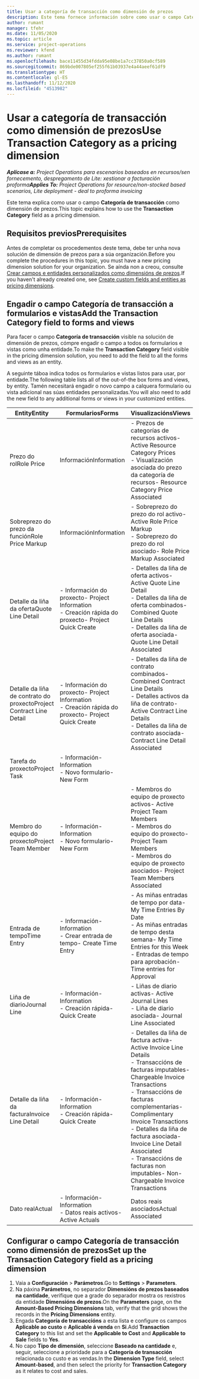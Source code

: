 ```yaml
---
title: Usar a categoría de transacción como dimensión de prezos
description: Este tema fornece información sobre como usar o campo Categoría de transacción como dimensión de prezos.
author: rumant
manager: tfehr
ms.date: 11/05/2020
ms.topic: article
ms.service: project-operations
ms.reviewer: kfend
ms.author: rumant
ms.openlocfilehash: bace11455d34fdda95e08be1a7cc37850a0cf589
ms.sourcegitcommit: 869bde007805ef255f61b03937e4a44aeef61df9
ms.translationtype: HT
ms.contentlocale: gl-ES
ms.lasthandoff: 11/12/2020
ms.locfileid: "4513982"
---
```

# <a name="use-transaction-category-as-a-pricing-dimension"></a><span data-ttu-id="745ce-103">Usar a categoría de transacción como dimensión de prezos</span><span class="sxs-lookup"><span data-stu-id="745ce-103">Use Transaction Category as a pricing dimension</span></span>


<span data-ttu-id="745ce-104">_**Aplícase a:** Project Operations para escenarios baseados en recursos/sen fornecemento, despregamento de Lite: xestionar a facturación proforma_</span><span class="sxs-lookup"><span data-stu-id="745ce-104">_**Applies To:** Project Operations for resource/non-stocked based scenarios, Lite deployment - deal to proforma invoicing_</span></span>


<span data-ttu-id="745ce-105">Este tema explica como usar o campo **Categoría de transacción** como dimensión de prezos.</span><span class="sxs-lookup"><span data-stu-id="745ce-105">This topic explains how to use the **Transaction Category** field as a pricing dimension.</span></span> 

## <a name="prerequisites"></a><span data-ttu-id="745ce-106">Requisitos previos</span><span class="sxs-lookup"><span data-stu-id="745ce-106">Prerequisites</span></span>
<span data-ttu-id="745ce-107">Antes de completar os procedementos deste tema, debe ter unha nova solución de dimensión de prezos para a súa organización.</span><span class="sxs-lookup"><span data-stu-id="745ce-107">Before you complete the procedures in this topic, you must have a new pricing dimension solution for your organization.</span></span> <span data-ttu-id="745ce-108">Se aínda non a creou, consulte [Crear campos e entidades personalizados como dimensións de prezos](create-custom-fields-entities-pricing-dimensions.md).</span><span class="sxs-lookup"><span data-stu-id="745ce-108">If you haven't already created one, see [Create custom fields and entities as pricing dimensions](create-custom-fields-entities-pricing-dimensions.md).</span></span>

## <a name="add-the-transaction-category-field-to-forms-and-views"></a><span data-ttu-id="745ce-109">Engadir o campo Categoría de transacción a formularios e vistas</span><span class="sxs-lookup"><span data-stu-id="745ce-109">Add the Transaction Category field to forms and views</span></span>
<span data-ttu-id="745ce-110">Para facer o campo **Categoría de transacción** visible na solución de dimensión de prezos, cómpre engadir o campo a todos os formularios e vistas como unha entidade.</span><span class="sxs-lookup"><span data-stu-id="745ce-110">To make the **Transaction Category** field visible in the pricing dimension solution, you need to add the field to all the forms and views as an entity.</span></span>

<span data-ttu-id="745ce-111">A seguinte táboa indica todos os formularios e vistas listos para usar, por entidade.</span><span class="sxs-lookup"><span data-stu-id="745ce-111">The following table lists all of the out-of-the box forms and views, by entity.</span></span> <span data-ttu-id="745ce-112">Tamén necesitará engadir o novo campo a calquera formulario ou vista adicional nas súas entidades personalizadas.</span><span class="sxs-lookup"><span data-stu-id="745ce-112">You will also need to add the new field to any additional forms or views in your customized entities.</span></span>

|  <span data-ttu-id="745ce-113">Entity</span><span class="sxs-lookup"><span data-stu-id="745ce-113">Entity</span></span>        | <span data-ttu-id="745ce-114">Formularios</span><span class="sxs-lookup"><span data-stu-id="745ce-114">Forms</span></span>     |<span data-ttu-id="745ce-115">Visualizacións</span><span class="sxs-lookup"><span data-stu-id="745ce-115">Views</span></span>        |
| ------------------------------|---------------------------------|----------------------------------|
|  <span data-ttu-id="745ce-116">Prezo do rol</span><span class="sxs-lookup"><span data-stu-id="745ce-116">Role Price</span></span>| <span data-ttu-id="745ce-117">Información</span><span class="sxs-lookup"><span data-stu-id="745ce-117">Information</span></span> |<span data-ttu-id="745ce-118">- Prezos de categorías de recursos activos</span><span class="sxs-lookup"><span data-stu-id="745ce-118">- Active Resource Category Prices</span></span><br> <span data-ttu-id="745ce-119">- Visualización asociada do prezo da categoría de recursos</span><span class="sxs-lookup"><span data-stu-id="745ce-119">- Resource Category Price Associated</span></span> |
|  <span data-ttu-id="745ce-120">Sobreprezo do prezo da función</span><span class="sxs-lookup"><span data-stu-id="745ce-120">Role Price Markup</span></span>| <span data-ttu-id="745ce-121">Información</span><span class="sxs-lookup"><span data-stu-id="745ce-121">Information</span></span>|<span data-ttu-id="745ce-122">- Sobreprezo do prezo do rol activo</span><span class="sxs-lookup"><span data-stu-id="745ce-122">- Active Role Price Markup</span></span><br><span data-ttu-id="745ce-123">- Sobreprezo do prezo do rol asociado</span><span class="sxs-lookup"><span data-stu-id="745ce-123">- Role Price Markup Associated</span></span> |
|  <span data-ttu-id="745ce-124">Detalle da liña da oferta</span><span class="sxs-lookup"><span data-stu-id="745ce-124">Quote Line Detail</span></span>|<span data-ttu-id="745ce-125">- Información do proxecto</span><span class="sxs-lookup"><span data-stu-id="745ce-125">- Project Information</span></span><br><span data-ttu-id="745ce-126">- Creación rápida do proxecto</span><span class="sxs-lookup"><span data-stu-id="745ce-126">- Project Quick Create</span></span>| <span data-ttu-id="745ce-127">- Detalles da liña de oferta activos</span><span class="sxs-lookup"><span data-stu-id="745ce-127">- Active Quote Line Detail</span></span><br><span data-ttu-id="745ce-128">- Detalles da liña de oferta combinados</span><span class="sxs-lookup"><span data-stu-id="745ce-128">- Combined Quote Line Details</span></span><br><span data-ttu-id="745ce-129">- Detalles da liña de oferta asociada</span><span class="sxs-lookup"><span data-stu-id="745ce-129">- Quote Line Detail Associated</span></span> |
|  <span data-ttu-id="745ce-130">Detalle da liña de contrato do proxecto</span><span class="sxs-lookup"><span data-stu-id="745ce-130">Project Contract Line Detail</span></span>|<span data-ttu-id="745ce-131">- Información do proxecto</span><span class="sxs-lookup"><span data-stu-id="745ce-131">- Project Information</span></span><br><span data-ttu-id="745ce-132">- Creación rápida do proxecto</span><span class="sxs-lookup"><span data-stu-id="745ce-132">- Project Quick Create</span></span>|<span data-ttu-id="745ce-133">- Detalles da liña de contrato combinados</span><span class="sxs-lookup"><span data-stu-id="745ce-133">- Combined Contract Line Details</span></span><br><span data-ttu-id="745ce-134">- Detalles activos da liña de contrato</span><span class="sxs-lookup"><span data-stu-id="745ce-134">- Active Contract Line Details</span></span><br><span data-ttu-id="745ce-135">- Detalles da liña de contrato asociada</span><span class="sxs-lookup"><span data-stu-id="745ce-135">- Contract Line Detail Associated</span></span> |
|  <span data-ttu-id="745ce-136">Tarefa do proxecto</span><span class="sxs-lookup"><span data-stu-id="745ce-136">Project Task</span></span>|<span data-ttu-id="745ce-137">- Información</span><span class="sxs-lookup"><span data-stu-id="745ce-137">- Information</span></span><br><span data-ttu-id="745ce-138">- Novo formulario</span><span class="sxs-lookup"><span data-stu-id="745ce-138">- New Form</span></span>| &nbsp; |
|  <span data-ttu-id="745ce-139">Membro do equipo do proxecto</span><span class="sxs-lookup"><span data-stu-id="745ce-139">Project Team Member</span></span>|<span data-ttu-id="745ce-140">- Información</span><span class="sxs-lookup"><span data-stu-id="745ce-140">- Information</span></span><br><span data-ttu-id="745ce-141">- Novo formulario</span><span class="sxs-lookup"><span data-stu-id="745ce-141">- New Form</span></span>|<span data-ttu-id="745ce-142">- Membros do equipo de proxecto activos</span><span class="sxs-lookup"><span data-stu-id="745ce-142">- Active Project Team Members</span></span><br><span data-ttu-id="745ce-143">- Membros do equipo do proxecto</span><span class="sxs-lookup"><span data-stu-id="745ce-143">- Project Team Members</span></span><br><span data-ttu-id="745ce-144">- Membros do equipo de proxecto asociados</span><span class="sxs-lookup"><span data-stu-id="745ce-144">- Project Team Members Associated</span></span> |
|  <span data-ttu-id="745ce-145">Entrada de tempo</span><span class="sxs-lookup"><span data-stu-id="745ce-145">Time Entry</span></span>|<span data-ttu-id="745ce-146">- Información</span><span class="sxs-lookup"><span data-stu-id="745ce-146">- Information</span></span><br><span data-ttu-id="745ce-147">- Crear entrada de tempo</span><span class="sxs-lookup"><span data-stu-id="745ce-147">- Create Time Entry</span></span>|<span data-ttu-id="745ce-148">- As miñas entradas de tempo por data</span><span class="sxs-lookup"><span data-stu-id="745ce-148">- My Time Entries By Date</span></span><br><span data-ttu-id="745ce-149">- As miñas entradas de tempo desta semana</span><span class="sxs-lookup"><span data-stu-id="745ce-149">- My Time Entries for this Week</span></span><br><span data-ttu-id="745ce-150">- Entradas de tempo para aprobación</span><span class="sxs-lookup"><span data-stu-id="745ce-150">- Time entries for Approval</span></span>|
|  <span data-ttu-id="745ce-151">Liña de diario</span><span class="sxs-lookup"><span data-stu-id="745ce-151">Journal Line</span></span>|<span data-ttu-id="745ce-152">- Información</span><span class="sxs-lookup"><span data-stu-id="745ce-152">- Information</span></span><br><span data-ttu-id="745ce-153">- Creación rápida</span><span class="sxs-lookup"><span data-stu-id="745ce-153">- Quick Create</span></span>|<span data-ttu-id="745ce-154">- Liñas de diario activas</span><span class="sxs-lookup"><span data-stu-id="745ce-154">- Active Journal Lines</span></span><br><span data-ttu-id="745ce-155">- Liña de diario asociada</span><span class="sxs-lookup"><span data-stu-id="745ce-155">- Journal Line Associated</span></span>|
|  <span data-ttu-id="745ce-156">Detalle da liña da factura</span><span class="sxs-lookup"><span data-stu-id="745ce-156">Invoice Line Detail</span></span>|<span data-ttu-id="745ce-157">- Información</span><span class="sxs-lookup"><span data-stu-id="745ce-157">- Information</span></span><br><span data-ttu-id="745ce-158">- Creación rápida</span><span class="sxs-lookup"><span data-stu-id="745ce-158">- Quick Create</span></span>|<span data-ttu-id="745ce-159">- Detalles da liña de factura activa</span><span class="sxs-lookup"><span data-stu-id="745ce-159">- Active Invoice Line Details</span></span><br><span data-ttu-id="745ce-160">- Transaccións de facturas imputables</span><span class="sxs-lookup"><span data-stu-id="745ce-160">- Chargeable Invoice Transactions</span></span><br><span data-ttu-id="745ce-161">- Transaccións de facturas complementarias</span><span class="sxs-lookup"><span data-stu-id="745ce-161">- Complimentary Invoice Transactions</span></span><br><span data-ttu-id="745ce-162">- Detalles da liña de factura asociada</span><span class="sxs-lookup"><span data-stu-id="745ce-162">- Invoice Line Detail Associated</span></span> <br><span data-ttu-id="745ce-163">- Transaccións de facturas non imputables</span><span class="sxs-lookup"><span data-stu-id="745ce-163">- Non-Chargeable Invoice Transactions</span></span>|
|  <span data-ttu-id="745ce-164">Dato real</span><span class="sxs-lookup"><span data-stu-id="745ce-164">Actual</span></span>|<span data-ttu-id="745ce-165">- Información</span><span class="sxs-lookup"><span data-stu-id="745ce-165">- Information</span></span><br><span data-ttu-id="745ce-166">- Datos reais activos</span><span class="sxs-lookup"><span data-stu-id="745ce-166">- Active Actuals</span></span>| <span data-ttu-id="745ce-167">Datos reais asociados</span><span class="sxs-lookup"><span data-stu-id="745ce-167">Actual Associated</span></span> |

## <a name="set-up-the-transaction-category-field-as-a-pricing-dimension"></a><span data-ttu-id="745ce-168">Configurar o campo Categoría de transacción como dimensión de prezos</span><span class="sxs-lookup"><span data-stu-id="745ce-168">Set up the Transaction Category field as a pricing dimension</span></span>

1. <span data-ttu-id="745ce-169">Vaia a **Configuración** > **Parámetros**.</span><span class="sxs-lookup"><span data-stu-id="745ce-169">Go to **Settings** > **Parameters**.</span></span> 
2. <span data-ttu-id="745ce-170">Na páxina **Parámetros**, no separador **Dimensións de prezos baseados na cantidade**, verifique que a grade do separador mostra os rexistros da entidade **Dimensións de prezos**.</span><span class="sxs-lookup"><span data-stu-id="745ce-170">On the **Parameters** page, on the **Amount-Based Pricing Dimensions** tab, verify that the grid shows the records in the **Pricing Dimensions** entity.</span></span>
3. <span data-ttu-id="745ce-171">Engada **Categoría de transaccións** a esta lista e configure os campos **Aplicable ao custo** e **Aplicable á venda** en **Si**.</span><span class="sxs-lookup"><span data-stu-id="745ce-171">Add **Transaction Category** to this list and set the **Applicable to Cost** and **Applicable to Sale** fields to **Yes**.</span></span>
4. <span data-ttu-id="745ce-172">No capo **Tipo de dimensión**, seleccione **Baseado na cantidade** e, seguir, seleccione a prioridade para a **Categoría de transacción** relacionada co custo e as vendas.</span><span class="sxs-lookup"><span data-stu-id="745ce-172">In the **Dimension Type** field, select **Amount-based**, and then select the priority for **Transaction Category** as it relates to cost and sales.</span></span>
